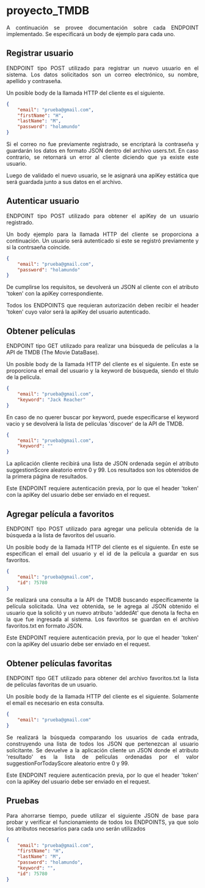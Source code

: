 # proyecto_TMDB
<div style="text-align: justify;">
A continuación se provee documentación sobre cada ENDPOINT implementado. Se especificará un body de ejemplo para cada uno.
</div>

## Registrar usuario

<div style="text-align: justify;">
ENDPOINT tipo POST utilizado para registrar un nuevo usuario en el sistema. Los datos solicitados son un correo electrónico, su nombre, apellido y contraseña.

Un posible body de la llamada HTTP del cliente es el siguiente.
</div>

```json
{
    "email": "prueba@gmail.com",
    "firstName": "H",
    "lastName": "M",
    "password": "holamundo"
}
```

<div style="text-align: justify;">
Si el correo no fue previamente registrado, se encriptará la contraseña y guardarán los datos en formato JSON dentro del archivo users.txt. En caso contrario, se retornará un error al cliente diciendo que ya existe este usuario.

Luego de validado el nuevo usuario, se le asignará una apiKey estática que será guardada junto a sus datos en el archivo.
</div>

## Autenticar usuario

<div style="text-align: justify;">
ENDPOINT tipo POST utilizado para obtener el apiKey de un usuario registrado.

Un body ejemplo para la llamada HTTP del cliente se proporciona a continuación. Un usuario será autenticado si este se registró previamente y si la contrsaeña coincide.
</div>

```json
{
    "email": "prueba@gmail.com",
    "password": "holamundo"
}
```

<div style="text-align: justify;">
De cumplirse los requisitos, se devolverá un JSON al cliente con el atributo 'token' con la apiKey correspondiente.

Todos los ENDPOINTS que requieran autorización deben recibir el header 'token' cuyo valor será la apiKey del usuario autenticado.
</div>

## Obtener películas

<div style="text-align: justify;">
ENDPOINT tipo GET utilizado para realizar una búsqueda de películas a la API de TMDB (The Movie DataBase).

Un posible body de la llamada HTTP del cliente es el siguiente. En este se proporciona el email del usuario y la keyword de búsqueda, siendo el título de la película.
</div>

```json
{
    "email": "prueba@gmail.com",
    "keyword": "Jack Reacher"
}
```

<div style="text-align: justify;">
En caso de no querer buscar por keyword, puede especificarse el keyword vacio y se devolverá la lista de películas 'discover' de la API de TMDB.
</div>

```json
{
    "email": "prueba@gmail.com",
    "keyword": ""
}
```

<div style="text-align: justify;">
La aplicación cliente recibirá una lista de JSON ordenada según el atributo suggestionScore aleatorio entre 0 y 99. Los resultados son los obtenidos de la primera página de resultados.

Este ENDPOINT requiere autenticación previa, por lo que el header 'token' con la apiKey del usuario debe ser enviado en el request.
</div>

## Agregar película a favoritos

<div style="text-align: justify;">
ENDPOINT tipo POST utilizado para agregar una película obtenida de la búsqueda a la lista de favoritos del usuario.

Un posible body de la llamada HTTP del cliente es el siguiente. En este se especifican el email del usuario y el id de la película a guardar en sus favoritos.
</div>

```json
{
    "email": "prueba@gmail.com",
    "id": 75780
}
```

<div style="text-align: justify;">
Se realizará una consulta a la API de TMDB buscando específicamente la película solicitada. Una vez obtenida, se le agrega al JSON obtenido el usuario que la solicitó y un nuevo atributo 'addedAt' que denota la fecha en la que fue ingresada al sistema. Los favoritos se guardan en el archivo favoritos.txt en formato JSON.

Este ENDPOINT requiere autenticación previa, por lo que el header 'token' con la apiKey del usuario debe ser enviado en el request.
</div>

## Obtener películas favoritas

<div style="text-align: justify;">
ENDPOINT tipo GET utilizado para obtener del archivo favoritos.txt la lista de películas favoritas de un usuario.

Un posible body de la llamada HTTP del cliente es el siguiente. Solamente el email es necesario en esta consulta.
</div>

```json
{
    "email": "prueba@gmail.com"
}
```

<div style="text-align: justify;">
Se realizará la búsqueda comparando los usuarios de cada entrada, construyendo una lista de todos los JSON que pertenezcan al usuario solicitante. Se devuelve a la aplicación cliente un JSON donde el atributo 'resultado' es la lista de películas ordenadas por el valor suggestionForTodayScore aleatorio entre 0 y 99.

Este ENDPOINT requiere autenticación previa, por lo que el header 'token' con la apiKey del usuario debe ser enviado en el request.
</div>


## Pruebas

<div style="text-align: justify;">
Para ahorrarse tiempo, puede utilizar el siguiente JSON de base para probar y verificar el funcionamiento de todos los ENDPOINTS, ya que solo los atributos necesarios para cada uno serán utilizados
</div>

```json
{
    "email": "prueba@gmail.com",
    "firstName": "H",
    "lastName": "M",
    "password": "holamundo",
    "keyword": "",
    "id": 75780
}
```